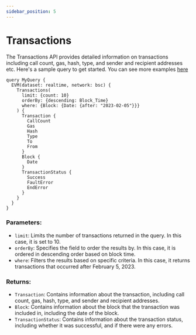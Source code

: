 ```yaml
---
sidebar_position: 5
---
```


# Transactions

The Transactions API provides detailed information on transactions including call count, gas, hash, type, and sender and recipient addresses etc. Here's a sample query to get started. You can see more examples [here](../examples/transactions)



    query MyQuery {
      EVM(dataset: realtime, network: bsc) {
        Transactions(
          limit: {count: 10}
          orderBy: {descending: Block_Time}
          where: {Block: {Date: {after: "2023-02-05"}}}
        ) {
          Transaction {
            CallCount
            Gas
            Hash
            Type
            To
            From
          }
          Block {
            Date
          }
          TransactionStatus {
            Success
            FaultError
            EndError
          }
        }
      }
    }

### Parameters:

-   `limit`: Limits the number of transactions returned in the query. In this case, it is set to 10.
-   `orderBy`: Specifies the field to order the results by. In this case, it is ordered in descending order based on block time.
-   `where`: Filters the results based on specific criteria. In this case, it returns transactions that occurred after February 5, 2023.

### Returns:

-   `Transaction`: Contains information about the transaction, including call count, gas, hash, type, and sender and recipient addresses.
-   `Block`: Contains information about the block that the transaction was included in, including the date of the block.
-   `TransactionStatus`: Contains information about the transaction status, including whether it was successful, and if there were any errors.
